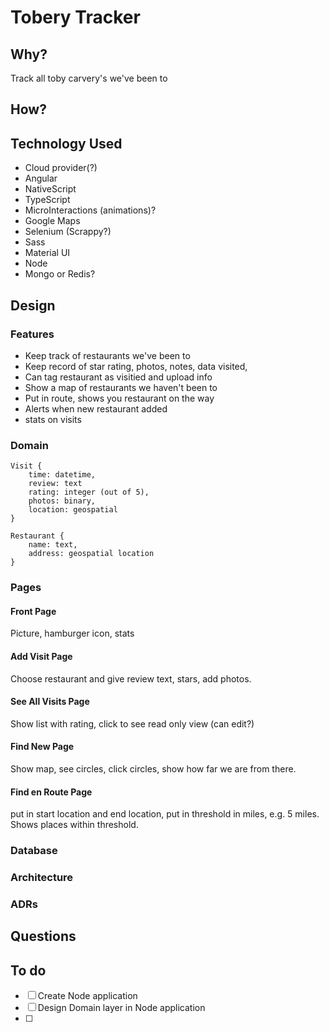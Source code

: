 # Tobery Tracker

## Why?
Track all toby carvery's we've been to

## How?

## Technology Used
- Cloud provider(?)
- Angular
- NativeScript
- TypeScript
- MicroInteractions (animations)?
- Google Maps
- Selenium (Scrappy?)
- Sass
- Material UI
- Node
- Mongo or Redis?

## Design

### Features
- Keep track of restaurants we've been to
- Keep record of star rating, photos, notes, data visited,
- Can tag restaurant as visitied and upload info
- Show a map of restaurants we haven't been to
- Put in route, shows you restaurant on the way
- Alerts when new restaurant added
- stats on visits

### Domain
```
Visit {
    time: datetime,
    review: text
    rating: integer (out of 5),
    photos: binary,
    location: geospatial
}
```

```
Restaurant {
    name: text,
    address: geospatial location
}
```

### Pages

#### Front Page
Picture, hamburger icon, stats

#### Add Visit Page
Choose restaurant and give review text, stars, add photos.

#### See All Visits Page
Show list with rating, click to see read only view (can edit?)

#### Find New Page
Show map, see circles, click circles, show how far we are from there.

#### Find en Route Page
put in start location and end location, put in threshold in miles, e.g. 5 miles. Shows places within threshold.

### Database

### Architecture

### ADRs

## Questions

## To do
- [ ] Create Node application
- [ ] Design Domain layer in Node application
- [ ] 
